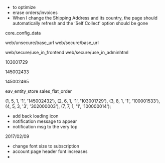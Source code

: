 - to optimize
- erase orders/invoices
- When I change the Shipping Address and its country, the page should automatically refresh and the ‘Self Collect’ option should be gone


core_config_data

web/unsecure/base_url
web/secure/base_url


web/secure/use_in_frontend
web/secure/use_in_adminhtml 

103001729

145002433


145002465

eav_entity_store
sales_flat_order

(1, 5, 1, '1', '145002432'),
(2, 6, 1, '1', '103001729'),
(3, 8, 1, '1', '100001533'),
(4, 5, 3, '3', '302000003'),
(7, 7, 1, '1', '100000014');


- add back loading icon
- notification message to appear
- notification msg to the very top


2017/02/09
- change font size to subscription
- account page header font increases
- 

